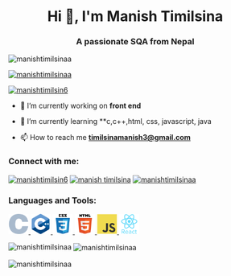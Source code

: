 <h1 align="center">Hi 👋, I'm Manish Timilsina</h1>
<h3 align="center">A passionate SQA  from Nepal</h3>

<p align="left"> <img src="https://komarev.com/ghpvc/?username=manishtimilsinaa&label=Profile%20views&color=0e75b6&style=flat" alt="manishtimilsinaa" /> </p>

<p align="left"> <a href="https://github.com/ryo-ma/github-profile-trophy"><img src="https://github-profile-trophy.vercel.app/?username=manishtimilsinaa" alt="manishtimilsinaa" /></a> </p>

<p align="left"> <a href="https://twitter.com/manishtimilsin6" target="blank"><img src="https://img.shields.io/twitter/follow/manishtimilsin6?logo=twitter&style=for-the-badge" alt="manishtimilsin6" /></a> </p>

- 🔭 I’m currently working on **front end**

- 🌱 I’m currently learning **c,c++,html, css, javascript, java

- 📫 How to reach me **timilsinamanish3@gmail.com**

<h3 align="left">Connect with me:</h3>
<p align="left">
<a href="https://twitter.com/manishtimilsin6" target="blank"><img align="center" src="https://raw.githubusercontent.com/rahuldkjain/github-profile-readme-generator/master/src/images/icons/Social/twitter.svg" alt="manishtimilsin6" height="30" width="40" /></a>
<a href="https://fb.com/manish timilsina" target="blank"><img align="center" src="https://raw.githubusercontent.com/rahuldkjain/github-profile-readme-generator/master/src/images/icons/Social/facebook.svg" alt="manish timilsina" height="30" width="40" /></a>
<a href="https://instagram.com/manishtimilsinaa" target="blank"><img align="center" src="https://raw.githubusercontent.com/rahuldkjain/github-profile-readme-generator/master/src/images/icons/Social/instagram.svg" alt="manishtimilsinaa" height="30" width="40" /></a>
</p>

<h3 align="left">Languages and Tools:</h3>
<p align="left"> <a href="https://www.cprogramming.com/" target="_blank" rel="noreferrer"> <img src="https://raw.githubusercontent.com/devicons/devicon/master/icons/c/c-original.svg" alt="c" width="40" height="40"/> </a> <a href="https://www.w3schools.com/cpp/" target="_blank" rel="noreferrer"> <img src="https://raw.githubusercontent.com/devicons/devicon/master/icons/cplusplus/cplusplus-original.svg" alt="cplusplus" width="40" height="40"/> </a> <a href="https://www.w3schools.com/css/" target="_blank" rel="noreferrer"> <img src="https://raw.githubusercontent.com/devicons/devicon/master/icons/css3/css3-original-wordmark.svg" alt="css3" width="40" height="40"/> </a> <a href="https://www.w3.org/html/" target="_blank" rel="noreferrer"> <img src="https://raw.githubusercontent.com/devicons/devicon/master/icons/html5/html5-original-wordmark.svg" alt="html5" width="40" height="40"/> </a> <a href="https://developer.mozilla.org/en-US/docs/Web/JavaScript" target="_blank" rel="noreferrer"> <img src="https://raw.githubusercontent.com/devicons/devicon/master/icons/javascript/javascript-original.svg" alt="javascript" width="40" height="40"/> </a> <a href="https://reactjs.org/" target="_blank" rel="noreferrer"> <img src="https://raw.githubusercontent.com/devicons/devicon/master/icons/react/react-original-wordmark.svg" alt="react" width="40" height="40"/> </a> </p>

<p><img align="left" src="https://github-readme-stats.vercel.app/api/top-langs?username=manishtimilsinaa&show_icons=true&locale=en&layout=compact" alt="manishtimilsinaa" /></p>

<p>&nbsp;<img align="center" src="https://github-readme-stats.vercel.app/api?username=manishtimilsinaa&show_icons=true&locale=en" alt="manishtimilsinaa" /></p>

<p><img align="center" src="https://github-readme-streak-stats.herokuapp.com/?user=manishtimilsinaa&" alt="manishtimilsinaa" /></p>
